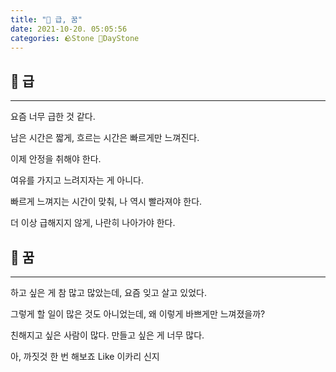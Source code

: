 ```yaml
---
title: "🌱 급, 꿈"
date: 2021-10-20. 05:05:56
categories: 🪨Stone 🌱DayStone
---
```


## 🗿 급

---

요즘 너무 급한 것 같다.

남은 시간은 짧게, 흐르는 시간은 빠르게만 느껴진다.

이제 안정을 취해야 한다.

여유를 가지고 느려지자는 게 아니다.

빠르게 느껴지는 시간이 맞춰, 나 역시 빨라져야 한다.

더 이상 급해지지 않게, 나란히 나아가야 한다.

## 🗿 꿈

---

하고 싶은 게 참 많고 많았는데, 요즘 잊고 살고 있었다.

그렇게 할 일이 많은 것도 아니었는데, 왜 이렇게 바쁘게만 느껴졌을까?

친해지고 싶은 사람이 많다. 만들고 싶은 게 너무 많다.

아, 까짓것 한 번 해보죠 Like 이카리 신지
